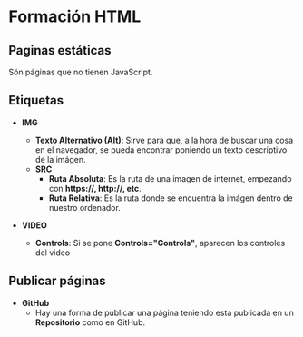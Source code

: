 # Formación HTML

## Paginas estáticas

Són páginas que no tienen JavaScript.

## Etiquetas

- **IMG**
  - **Texto Alternativo (Alt)**: Sirve para que, a la hora de buscar una cosa en el navegador, se pueda encontrar poniendo un texto descriptivo de la imágen.
  - **SRC**
    - **Ruta Absoluta**: Es la ruta de una imagen de internet, empezando con **https://, http://, etc**.
    - **Ruta Relativa**: Es la ruta donde se encuentra la imágen dentro de nuestro ordenador.

- **VIDEO**
  - **Controls**: Si se pone **Controls="Controls"**, aparecen los controles del video

## Publicar páginas

- **GitHub**
  - Hay una forma de publicar una página teniendo esta publicada en un **Repositorio** como en GitHub.
